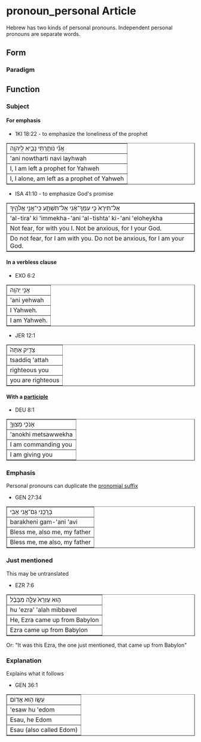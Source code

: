 # pronoun_personal Article
Hebrew has two kinds of personal pronouns. Independent personal pronouns are separate words.

## Form

### Paradigm

## Function

### Subject
#### For emphasis

* 1KI 18:22 - to emphasize the loneliness of the prophet
<table border="1" class="docutils">
<colgroup>
<col width="100%" />
</colgroup>
<tbody valign="top">
<tr class="row-odd"><td>אֲנִ֞י נֹותַ֧רְתִּי נָבִ֛יא לַיהוָ֖ה</td>
</tr>
<tr class="row-even"><td>'ani nowtharti navi layhwah</td>
</tr>
<tr class="row-odd"><td>I, I am left a prophet for Yahweh</td>
</tr>
<tr class="row-even"><td>I, I alone, am left as a prophet of Yahweh</td>
</tr>
</tbody>
</table>

* ISA 41:10 - to emphasize God's promise
<table border="1" class="docutils">
<colgroup>
<col width="100%" />
</colgroup>
<tbody valign="top">
<tr class="row-odd"><td>אַל־תִּירָא֙ כִּ֣י עִמְּךָ־אָ֔נִי אַל־תִּשְׁתָּ֖ע כִּֽי־אֲנִ֣י אֱלֹהֶ֑יךָ</td>
</tr>
<tr class="row-even"><td>'al-tira' ki 'immekha-'ani 'al-tishta' ki-'ani 'eloheykha</td>
</tr>
<tr class="row-odd"><td>Not fear, for with you I. Not be anxious, for I your God.</td>
</tr>
<tr class="row-even"><td>Do not fear, for I am with you. Do not be anxious, for I am your God.</td>
</tr>
</tbody>
</table>

#### In a verbless clause

* EXO 6:2
<table border="1" class="docutils">
<colgroup>
<col width="100%" />
</colgroup>
<tbody valign="top">
<tr class="row-odd"><td>אֲנִ֥י יְהוָֽה</td>
</tr>
<tr class="row-even"><td>'ani yehwah</td>
</tr>
<tr class="row-odd"><td>I Yahweh.</td>
</tr>
<tr class="row-even"><td>I am Yahweh.</td>
</tr>
</tbody>
</table>

* JER 12:1
<table border="1" class="docutils">
<colgroup>
<col width="100%" />
</colgroup>
<tbody valign="top">
<tr class="row-odd"><td>צַדִּ֤יק אַתָּה֙</td>
</tr>
<tr class="row-even"><td>tsaddiq 'attah</td>
</tr>
<tr class="row-odd"><td>righteous you</td>
</tr>
<tr class="row-even"><td>you are righteous</td>
</tr>
</tbody>
</table>

#### With a [participle](https://git.door43.org/Door43/en-uhg/src/master/content/participle_active/02.md)

* DEU 8:1
<table border="1" class="docutils">
<colgroup>
<col width="100%" />
</colgroup>
<tbody valign="top">
<tr class="row-odd"><td>אָנֹכִ֧י מְצַוְּךָ֛</td>
</tr>
<tr class="row-even"><td>'anokhi metsawwekha</td>
</tr>
<tr class="row-odd"><td>I am commanding you</td>
</tr>
<tr class="row-even"><td>I am giving you</td>
</tr>
</tbody>
</table>

### Emphasis
Personal pronouns can duplicate the [pronomial suffix](https://git.door43.org/Door43/en-uhg/src/master/content/suffix_pronominal/02.md)

* GEN 27:34
<table border="1" class="docutils">
<colgroup>
<col width="100%" />
</colgroup>
<tbody valign="top">
<tr class="row-odd"><td>בָּרֲכֵ֥נִי גַם־אָ֖נִי אָבִֽי</td>
</tr>
<tr class="row-even"><td>barakheni gam-'ani 'avi</td>
</tr>
<tr class="row-odd"><td>Bless me, also me, my father</td>
</tr>
<tr class="row-even"><td>Bless me, me also, my father</td>
</tr>
</tbody>
</table>

### Just mentioned
This may be untranslated

* EZR 7:6
<table border="1" class="docutils">
<colgroup>
<col width="100%" />
</colgroup>
<tbody valign="top">
<tr class="row-odd"><td>ה֤וּא עֶזְרָא֙ עָלָ֣ה מִבָּבֶ֔ל</td>
</tr>
<tr class="row-even"><td>hu 'ezra' 'alah mibbavel</td>
</tr>
<tr class="row-odd"><td>He, Ezra came up from Babylon</td>
</tr>
<tr class="row-even"><td>Ezra came up from Babylon</td>
</tr>
</tbody>
</table>
Or: "It was this Ezra, the one just mentioned, that came up from Babylon"

### Explanation
Explains what it follows

* GEN 36:1
<table border="1" class="docutils">
<colgroup>
<col width="100%" />
</colgroup>
<tbody valign="top">
<tr class="row-odd"><td>עֵשָׂ֖ו ה֥וּא אֱדֽוֹם</td>
</tr>
<tr class="row-even"><td>'esaw hu 'edom</td>
</tr>
<tr class="row-odd"><td>Esau, he Edom</td>
</tr>
<tr class="row-even"><td>Esau (also called Edom)</td>
</tr>
</tbody>
</table>
